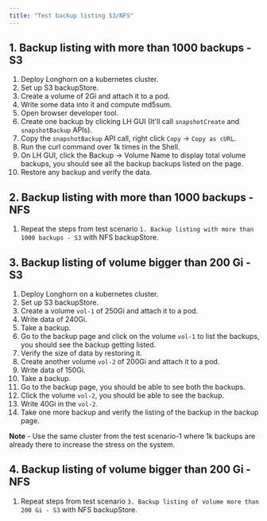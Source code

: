 ```yaml
---
title: "Test backup listing S3/NFS"
---
```


## 1. Backup listing with more than 1000 backups - S3
1. Deploy Longhorn on a kubernetes cluster.
2. Set up S3 backupStore.
3. Create a volume of 2Gi and attach it to a pod.
4. Write some data into it and compute md5sum.
5. Open browser developer tool.
6. Create one backup by clicking LH GUI (It'll call `snapshotCreate` and `snapshotBackup` APIs).
7. Copy the `snapshotBackup` API call, right click `Copy` -> `Copy as cURL`.
8. Run the curl command over 1k times in the Shell.
9. On LH GUI, click the Backup -> Volume Name to display total volume backups, you should see all the backup backups listed on the page.
10. Restore any backup and verify the data.

## 2. Backup listing with more than 1000 backups - NFS
1. Repeat the steps from test scenario `1. Backup listing with more than 1000 backups - S3` with NFS backupStore.

## 3. Backup listing of volume bigger than 200 Gi - S3
1. Deploy Longhorn on a kubernetes cluster.
2. Set up S3 backupStore.
3. Create a volume `vol-1` of 250Gi and attach it to a pod.
4. Write data of 240Gi.
5. Take a backup.
6. Go to the backup page and click on the volume `vol-1` to list the backups, you should see the backup getting listed.
7. Verify the size of data by restoring it.
8. Create another volume `vol-2` of 200Gi and attach it to a pod.
9. Write data of 150Gi.
10. Take a backup.
11. Go to the backup page, you should be able to see both the backups.
12. Click the volume `vol-2`, you should be able to see the backup.
13. Write 40Gi in the `vol-2`.
14. Take one more backup and verify the listing of the backup in the backup page.

**Note** - Use the same cluster from the test scenario-1 where 1k backups are already there to increase the stress on the system.

## 4. Backup listing of volume bigger than 200 Gi - NFS
1. Repeat steps from test scenario `3. Backup listing of volume more than 200 Gi - S3` with NFS backupStore.
